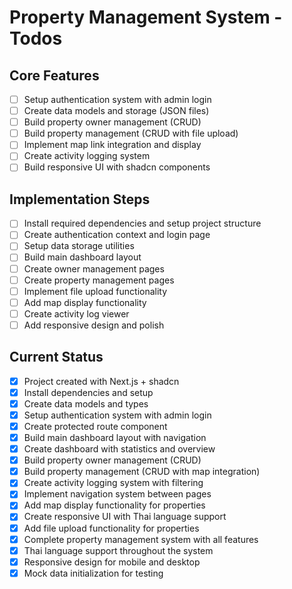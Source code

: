 # Property Management System - Todos

## Core Features

- [ ] Setup authentication system with admin login
- [ ] Create data models and storage (JSON files)
- [ ] Build property owner management (CRUD)
- [ ] Build property management (CRUD with file upload)
- [ ] Implement map link integration and display
- [ ] Create activity logging system
- [ ] Build responsive UI with shadcn components

## Implementation Steps

- [ ] Install required dependencies and setup project structure
- [ ] Create authentication context and login page
- [ ] Setup data storage utilities
- [ ] Build main dashboard layout
- [ ] Create owner management pages
- [ ] Create property management pages
- [ ] Implement file upload functionality
- [ ] Add map display functionality
- [ ] Create activity log viewer
- [ ] Add responsive design and polish

## Current Status

- [x] Project created with Next.js + shadcn
- [x] Install dependencies and setup
- [x] Create data models and types
- [x] Setup authentication system with admin login
- [x] Create protected route component
- [x] Build main dashboard layout with navigation
- [x] Create dashboard with statistics and overview
- [x] Build property owner management (CRUD)
- [x] Build property management (CRUD with map integration)
- [x] Create activity logging system with filtering
- [x] Implement navigation system between pages
- [x] Add map display functionality for properties
- [x] Create responsive UI with Thai language support
- [x] Add file upload functionality for properties
- [x] Complete property management system with all features
- [x] Thai language support throughout the system
- [x] Responsive design for mobile and desktop
- [x] Mock data initialization for testing
